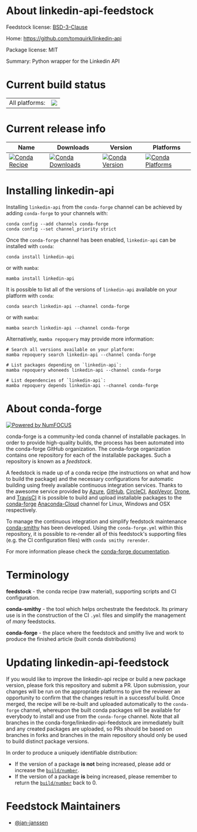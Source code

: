 About linkedin-api-feedstock
============================

Feedstock license: [BSD-3-Clause](https://github.com/conda-forge/linkedin-api-feedstock/blob/main/LICENSE.txt)

Home: https://github.com/tomquirk/linkedin-api

Package license: MIT

Summary: Python wrapper for the Linkedin API

Current build status
====================


<table><tr><td>All platforms:</td>
    <td>
      <a href="https://dev.azure.com/conda-forge/feedstock-builds/_build/latest?definitionId=14684&branchName=main">
        <img src="https://dev.azure.com/conda-forge/feedstock-builds/_apis/build/status/linkedin-api-feedstock?branchName=main">
      </a>
    </td>
  </tr>
</table>

Current release info
====================

| Name | Downloads | Version | Platforms |
| --- | --- | --- | --- |
| [![Conda Recipe](https://img.shields.io/badge/recipe-linkedin--api-green.svg)](https://anaconda.org/conda-forge/linkedin-api) | [![Conda Downloads](https://img.shields.io/conda/dn/conda-forge/linkedin-api.svg)](https://anaconda.org/conda-forge/linkedin-api) | [![Conda Version](https://img.shields.io/conda/vn/conda-forge/linkedin-api.svg)](https://anaconda.org/conda-forge/linkedin-api) | [![Conda Platforms](https://img.shields.io/conda/pn/conda-forge/linkedin-api.svg)](https://anaconda.org/conda-forge/linkedin-api) |

Installing linkedin-api
=======================

Installing `linkedin-api` from the `conda-forge` channel can be achieved by adding `conda-forge` to your channels with:

```
conda config --add channels conda-forge
conda config --set channel_priority strict
```

Once the `conda-forge` channel has been enabled, `linkedin-api` can be installed with `conda`:

```
conda install linkedin-api
```

or with `mamba`:

```
mamba install linkedin-api
```

It is possible to list all of the versions of `linkedin-api` available on your platform with `conda`:

```
conda search linkedin-api --channel conda-forge
```

or with `mamba`:

```
mamba search linkedin-api --channel conda-forge
```

Alternatively, `mamba repoquery` may provide more information:

```
# Search all versions available on your platform:
mamba repoquery search linkedin-api --channel conda-forge

# List packages depending on `linkedin-api`:
mamba repoquery whoneeds linkedin-api --channel conda-forge

# List dependencies of `linkedin-api`:
mamba repoquery depends linkedin-api --channel conda-forge
```


About conda-forge
=================

[![Powered by
NumFOCUS](https://img.shields.io/badge/powered%20by-NumFOCUS-orange.svg?style=flat&colorA=E1523D&colorB=007D8A)](https://numfocus.org)

conda-forge is a community-led conda channel of installable packages.
In order to provide high-quality builds, the process has been automated into the
conda-forge GitHub organization. The conda-forge organization contains one repository
for each of the installable packages. Such a repository is known as a *feedstock*.

A feedstock is made up of a conda recipe (the instructions on what and how to build
the package) and the necessary configurations for automatic building using freely
available continuous integration services. Thanks to the awesome service provided by
[Azure](https://azure.microsoft.com/en-us/services/devops/), [GitHub](https://github.com/),
[CircleCI](https://circleci.com/), [AppVeyor](https://www.appveyor.com/),
[Drone](https://cloud.drone.io/welcome), and [TravisCI](https://travis-ci.com/)
it is possible to build and upload installable packages to the
[conda-forge](https://anaconda.org/conda-forge) [Anaconda-Cloud](https://anaconda.org/)
channel for Linux, Windows and OSX respectively.

To manage the continuous integration and simplify feedstock maintenance
[conda-smithy](https://github.com/conda-forge/conda-smithy) has been developed.
Using the ``conda-forge.yml`` within this repository, it is possible to re-render all of
this feedstock's supporting files (e.g. the CI configuration files) with ``conda smithy rerender``.

For more information please check the [conda-forge documentation](https://conda-forge.org/docs/).

Terminology
===========

**feedstock** - the conda recipe (raw material), supporting scripts and CI configuration.

**conda-smithy** - the tool which helps orchestrate the feedstock.
                   Its primary use is in the construction of the CI ``.yml`` files
                   and simplify the management of *many* feedstocks.

**conda-forge** - the place where the feedstock and smithy live and work to
                  produce the finished article (built conda distributions)


Updating linkedin-api-feedstock
===============================

If you would like to improve the linkedin-api recipe or build a new
package version, please fork this repository and submit a PR. Upon submission,
your changes will be run on the appropriate platforms to give the reviewer an
opportunity to confirm that the changes result in a successful build. Once
merged, the recipe will be re-built and uploaded automatically to the
`conda-forge` channel, whereupon the built conda packages will be available for
everybody to install and use from the `conda-forge` channel.
Note that all branches in the conda-forge/linkedin-api-feedstock are
immediately built and any created packages are uploaded, so PRs should be based
on branches in forks and branches in the main repository should only be used to
build distinct package versions.

In order to produce a uniquely identifiable distribution:
 * If the version of a package **is not** being increased, please add or increase
   the [``build/number``](https://docs.conda.io/projects/conda-build/en/latest/resources/define-metadata.html#build-number-and-string).
 * If the version of a package **is** being increased, please remember to return
   the [``build/number``](https://docs.conda.io/projects/conda-build/en/latest/resources/define-metadata.html#build-number-and-string)
   back to 0.

Feedstock Maintainers
=====================

* [@jan-janssen](https://github.com/jan-janssen/)

